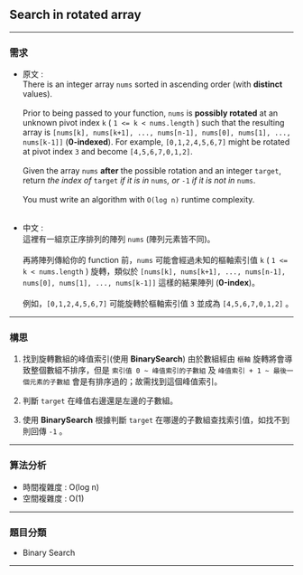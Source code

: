 ## Search in rotated array
---
### 需求
- 原文 :<br>
There is an integer array `nums` sorted in ascending order (with **distinct** values).<br><br>
Prior to being passed to your function,  `nums`  is **possibly rotated** at an unknown pivot index  `k` ( `1 <= k < nums.length` ) such that the resulting array is  `[nums[k], nums[k+1], ..., nums[n-1], nums[0], nums[1], ..., nums[k-1]]`  (**0-indexed**). For example, `[0,1,2,4,5,6,7]` might be rotated at pivot index `3` and become `[4,5,6,7,0,1,2]`.<br><br>
Given the array `nums` **after** the possible rotation and an integer `target`, return _the index of_ `target` _if it is in_ `nums`_, or_ `-1` _if it is not in_ `nums`.<br><br>
You must write an algorithm with `O(log n)` runtime complexity.<br><br>

- 中文 :<br>
這裡有一組京正序排列的陣列 `nums` (陣列元素皆不同)。<br><br>
再將陣列傳給你的 function 前，`nums` 可能會經過未知的樞軸索引值 `k` ( `1 <= k < nums.length` ) 旋轉，類似於 `[nums[k], nums[k+1], ..., nums[n-1], nums[0], nums[1], ..., nums[k-1]]` 這樣的結果陣列 (**0-index**)。<br><br>
例如，`[0,1,2,4,5,6,7]` 可能旋轉於樞軸索引值 `3` 並成為 `[4,5,6,7,0,1,2]` 。

---
### 構思
1. 找到旋轉數組的峰值索引(使用 **BinarySearch**)
由於數組經由 `樞軸` 旋轉將會導致整個數組不排序，但是 `索引值 0 ~ 峰值索引的子數組` 及 `峰值索引 + 1 ~ 最後一個元素的子數組` 會是有排序過的；故需找到這個峰值索引。

2. 判斷 `target` 在峰值右邊還是左邊的子數組。

3. 使用 **BinarySearch**  根據判斷 `target` 在哪邊的子數組查找索引值，如找不到則回傳 `-1` 。

---
### 算法分析
- 時間複雜度 : O(log n)
- 空間複雜度 : O(1)

---
### 題目分類
- Binary Search

---
